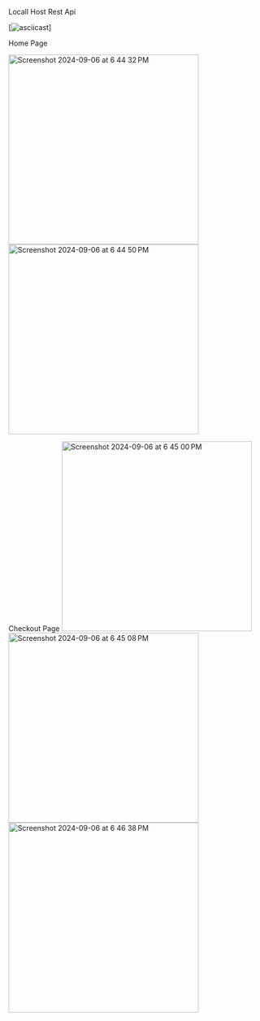 Locall Host Rest Api

[![asciicast](https://drive.google.com/file/d/1lj74fHJu-_nNDysJah9kIIbLfYiY4b3o/view?usp=drive_link
)]

Home Page


<img width="374" alt="Screenshot 2024-09-06 at 6 44 32 PM" src="https://github.com/user-attachments/assets/e4a3e07e-ec2e-45da-8ffc-a5b5e0962b2e">
<img width="374" alt="Screenshot 2024-09-06 at 6 44 50 PM" src="https://github.com/user-attachments/assets/c84ccf83-020b-48a3-ad37-2054dc360545">

Checkout Page 
<img width="374" alt="Screenshot 2024-09-06 at 6 45 00 PM" src="https://github.com/user-attachments/assets/58ca57bb-b840-486b-a2a3-2cb936e23669">
<img width="374" alt="Screenshot 2024-09-06 at 6 45 08 PM" src="https://github.com/user-attachments/assets/ee66d834-a493-46c4-a6a8-080bb58e47d3">
<img width="374" alt="Screenshot 2024-09-06 at 6 46 38 PM" src="https://github.com/user-attachments/assets/d19c5779-1e99-41d1-9543-24737930a429">
